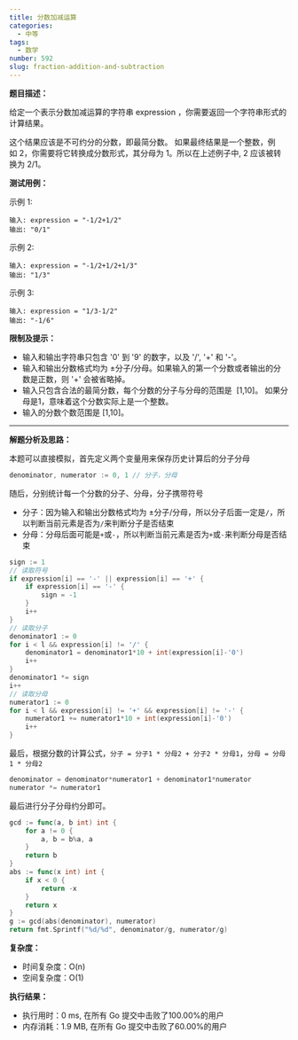 ```yaml
---
title: 分数加减运算
categories:
  - 中等
tags:
  - 数学
number: 592
slug: fraction-addition-and-subtraction
---
```



**题目描述：**

给定一个表示分数加减运算的字符串 expression ，你需要返回一个字符串形式的计算结果。

这个结果应该是不可约分的分数，即最简分数。 如果最终结果是一个整数，例如 2，你需要将它转换成分数形式，其分母为 1。所以在上述例子中, 2 应该被转换为 2/1。


**测试用例：**

示例 1:
```
输入: expression = "-1/2+1/2"
输出: "0/1"
```
 
示例 2:
```
输入: expression = "-1/2+1/2+1/3"
输出: "1/3"
```
示例 3:
```
输入: expression = "1/3-1/2"
输出: "-1/6"
```
**限制及提示：**
- 输入和输出字符串只包含 '0' 到 '9' 的数字，以及 '/', '+' 和 '-'。
- 输入和输出分数格式均为 ±分子/分母。如果输入的第一个分数或者输出的分数是正数，则 '+' 会被省略掉。
- 输入只包含合法的最简分数，每个分数的分子与分母的范围是  [1,10]。 如果分母是1，意味着这个分数实际上是一个整数。
- 输入的分数个数范围是 [1,10]。


---
**解题分析及思路：**

本题可以直接模拟，首先定义两个变量用来保存历史计算后的分子分母
```go
denominator, numerator := 0, 1 // 分子，分母
```

随后，分别统计每一个分数的分子、分母，分子携带符号

- 分子：因为输入和输出分数格式均为 ±分子/分母，所以分子后面一定是`/`，所以判断当前元素是否为`/`来判断分子是否结束
- 分母：分母后面可能是`+`或`-`，所以判断当前元素是否为`+`或`-`来判断分母是否结束
```go
sign := 1
// 读取符号
if expression[i] == '-' || expression[i] == '+' {
    if expression[i] == '-' {
        sign = -1
    }
    i++
}
// 读取分子
denominator1 := 0
for i < l && expression[i] != '/' {
    denominator1 = denominator1*10 + int(expression[i]-'0')
    i++
}
denominator1 *= sign
i++
// 读取分母
numerator1 := 0
for i < l && expression[i] != '+' && expression[i] != '-' {
    numerator1 += numerator1*10 + int(expression[i]-'0')
    i++
}
```

最后，根据分数的计算公式，`分子 = 分子1 * 分母2 + 分子2 * 分母1`，`分母 = 分母1 * 分母2`
```go
denominator = denominator*numerator1 + denominator1*numerator
numerator *= numerator1
```

最后进行分子分母约分即可。
```go
gcd := func(a, b int) int {
    for a != 0 {
        a, b = b%a, a
    }
    return b
}
abs := func(x int) int {
    if x < 0 {
        return -x
    }
    return x
}
g := gcd(abs(denominator), numerator)
return fmt.Sprintf("%d/%d", denominator/g, numerator/g)
```

**复杂度：**
- 时间复杂度：O(n)
- 空间复杂度：O(1)

**执行结果：**
- 执行用时：0 ms, 在所有 Go 提交中击败了100.00%的用户
- 内存消耗：1.9 MB, 在所有 Go 提交中击败了60.00%的用户
